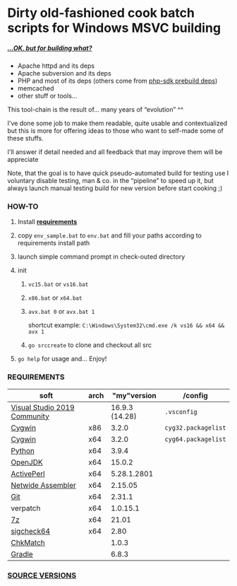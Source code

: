 # Dirty old-fashioned cook batch scripts for Windows MSVC building

##### *[...OK, but for building what?](./SRC_VERSION.md)*

- Apache httpd and its deps
- Apache subversion and its deps
- PHP and most of its deps (others come from [php-sdk prebuild deps](https://windows.php.net/downloadS/php-sdk/deps/))
- memcached
- other stuff or tools...

This tool-chain is the result of... many years of “evolution” ^^

I've done some job to make them readable, quite usable and contextualized but this is more for offering ideas to those who want to self-made some of these stuffs.

I'll answer if detail needed and all feedback that may improve them will be appreciate

Note, that the goal is to have quick pseudo-automated build for testing use I voluntary disable testing, man & co. in the “pipeline” to speed up it, but always launch manual testing build for new version before start cooking ;)

### HOW-TO

1. Install **[requirements](#requirements)**

2. copy `env_sample.bat` to `env.bat` and fill your paths according to requirements install path

3. launch simple command prompt in check-outed directory

4. init
   1. `vc15.bat` or `vs16.bat`

   2. `x86.bat` or `x64.bat`

   3. `avx.bat 0` or `avx.bat 1`

      shortcut example: `C:\Windows\System32\cmd.exe /k vs16 && x64 && avx 1`

   4. `go srccreate` to clone and checkout all src

5. `go help` for usage and... Enjoy!

### REQUIREMENTS

| soft                                                         | arch | "my"version    | /config             |
| ------------------------------------------------------------ | ---- | -------------- | ------------------- |
| [Visual Studio 2019 Community](https://visualstudio.microsoft.com/fr/thank-you-downloading-visual-studio/?sku=Community&rel=16) |      | 16.9.3 (14.28) | `.vsconfig`         |
| [Cygwin](https://cygwin.com/install.html)                    | x86  | 3.2.0       | `cyg32.packagelist` |
| [Cygwin](https://cygwin.com/install.html)                    | x64  | 3.2.0       | `cyg64.packagelist` |
| [Python](https://www.python.org/downloads/)                  | x64  | 3.9.4     |                     |
| [OpenJDK](https://jdk.java.net/15/)                          | x64  | 15.0.2        |                     |
| [ActivePerl](https://platform.activestate.com/ActiveState/ActivePerl-5.28/auto-fork) | x64  | 5.28.1.2801    |                     |
| [Netwide Assembler](https://www.nasm.us/pub/nasm/releasebuilds/?C=M;O=D) | x64  | 2.15.05        |                     |
| [Git](https://git-scm.com/download/win)                      | x64  | 2.31.1    |                     |
| verpatch                                                     | x64  | 1.0.15.1       |                     |
| [7z](https://www.7-zip.org/download.html)                    | x64  | 21.01         |                     |
| [sigcheck64](https://docs.microsoft.com/en-us/sysinternals/downloads/sigcheck) | x64  | 2.80           |                     |
| [ChkMatch](http://www.debuginfo.com/tools/chkmatch.html)     |      | 1.0.3          |                     |
| [Gradle](https://gradle.org/) | | 6.8.3 | |

### [SOURCE VERSIONS](./SRC_VERSION.md)